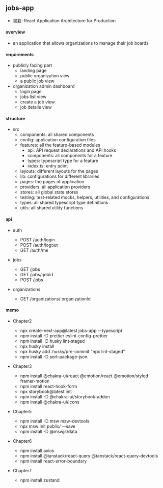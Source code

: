## jobs-app

- 書籍: React Application Architecture for Production

#### overview

- an application that allows organizations to manage their job boards

#### requirements

- publicly facing part
  - landing page
  - public organization view
  - a public job view
- organization admin dashboard
  - login page
  - jobs list view
  - create a job view
  - job details view

#### structure

- src
  - components: all shared components
  - config: application configuration files
  - features: all the feature-based modules
    - api: API request declarations and API hooks
    - components: all components for a feature
    - types: typescript type for a feature
    - index.ts: entry point
  - layouts: different layouts for the pages
  - lib: configurations for different libraries
  - pages: the pages of application
  - providers: all application providers
  - stores: all global state stores
  - testing: test-related mocks, helpers, utilities, and configurations
  - types: all shared typescript type definitions
  - utils: all shared utility functions

#### api

- auth

  - POST /auth/login
  - POST /auth/logout
  - GET /auth/me

- jobs

  - GET /jobs
  - GET /jobs/:jobId
  - POST /jobs

- organizations
  - GET /organizations/:organizationId

#### memo

- Chapter2

  - npx create-next-app@latest jobs-app --typescript
  - npm install -D prettier eslint-config-prettier
  - npm install -D husky lint-staged
  - npx husky install
  - npx husky add .husky/pre-commit "npx lint-staged"
  - npm install -D sort-package-json

- Chapter3

  - npm install @chakra-ui/react @emotion/react @emotion/styled framer-motion
  - npm install react-hook-form
  - npx storybook@latest init
  - npm install -D @chakra-ui/storybook-addon
  - npm install @chakra-ui/icons

- Chapter5

  - npm install -D msw msw-devtools
  - npx msw init public/ --save
  - npm install -D @mswjs/data

- Chapter6

  - npm install axios
  - npm install @tanstack/react-query @tanstack/react-query-devtools
  - npm install react-error-boundary

- Chapter7

  - npm install zustand
